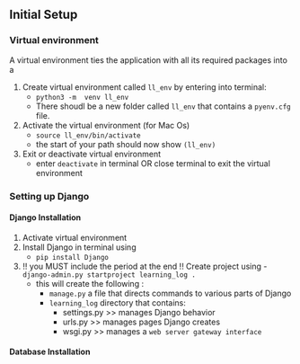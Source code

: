 ## Initial Setup

### Virtual environment
A virtual environment ties the application with all its required packages into a 
1) Create virtual environment called `ll_env` by entering into terminal: 
    - `python3 -m  venv ll_env`
    - There shoudl be a new folder called `ll_env` that contains a `pyenv.cfg` file.
2) Activate the virtual environment (for Mac Os)
    - `source ll_env/bin/activate` 
     - the start of your path should now show `(ll_env)`
3) Exit or deactivate virtual environment 
    - enter `deactivate` in terminal OR close terminal to exit the virtual environment

### Setting up Django
#### Django Installation
1) Activate virtual environment
2) Install Django in terminal using
    - `pip install Django`
3) !! you MUST include the period at the end !! Create project using 
    -`django-admin.py startproject learning_log .`
    - this will create the following :
        - `manage.py` a file that directs commands to various parts of Django
        - `learning_log` directory that contains:
            - settings.py >> manages Django behavior   
            - urls.py >> manages pages Django creates
            - wsgi.py >> manages a `web server gateway interface`
#### Database Installation


